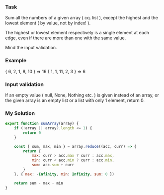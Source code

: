 ### Task

Sum all the numbers of a given array ( cq. list ), except the highest and the lowest element ( by value, not by index! ).

The highest or lowest element respectively is a single element at each edge, even if there are more than one with the same value.

Mind the input validation.

### Example

{ 6, 2, 1, 8, 10 } => 16
{ 1, 1, 11, 2, 3 } => 6

### Input validation

If an empty value ( null, None, Nothing etc. ) is given instead of an array, or the given array is an empty list or a list with only 1 element, return 0.

### My Solution

```javascript
export function sumArray(array) {
    if (!array || array?.length <= 1) {
        return 0
    }

    const { sum, max, min } = array.reduce((acc, curr) => {
        return {
            max: curr > acc.max ? curr : acc.max,
            min: curr < acc.min ? curr : acc.min,
            sum: acc.sum + curr
        }
    }, { max: -Infinity, min: Infinity, sum: 0 })

    return sum - max - min
}
```